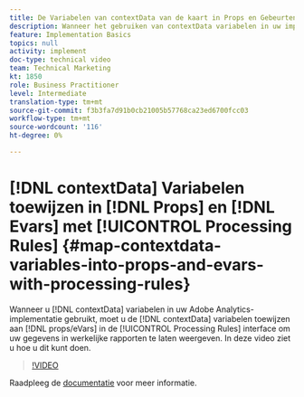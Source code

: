 ```yaml
---
title: De Variabelen van contextData van de kaart in Props en Gebeurtenissen met de Regels van de Verwerking
description: Wanneer het gebruiken van contextData variabelen in uw implementatie van Adobe Analytics, om uw gegevens te hebben verschijnen in daadwerkelijke rapporten, moet u de contextData variabelen aan props/eVars in de interface van de Regels van de Verwerking in kaart brengen. In deze video ziet u hoe u dit kunt doen.
feature: Implementation Basics
topics: null
activity: implement
doc-type: technical video
team: Technical Marketing
kt: 1850
role: Business Practitioner
level: Intermediate
translation-type: tm+mt
source-git-commit: f3b3fa7d91b0cb21005b57768ca23ed6700fcc03
workflow-type: tm+mt
source-wordcount: '116'
ht-degree: 0%

---
```



# [!DNL contextData] Variabelen toewijzen in [!DNL Props] en [!DNL Evars] met [!UICONTROL Processing Rules] {#map-contextdata-variables-into-props-and-evars-with-processing-rules}

Wanneer u [!DNL contextData] variabelen in uw Adobe Analytics-implementatie gebruikt, moet u de [!DNL contextData] variabelen toewijzen aan [!DNL props/eVars] in de [!UICONTROL Processing Rules] interface om uw gegevens in werkelijke rapporten te laten weergeven. In deze video ziet u hoe u dit kunt doen.

>[!VIDEO](https://video.tv.adobe.com/v/26124/?quality=12)

Raadpleeg de [documentatie](https://marketing.adobe.com/resources/help/en_US/reference/processing_rules.html) voor meer informatie.
